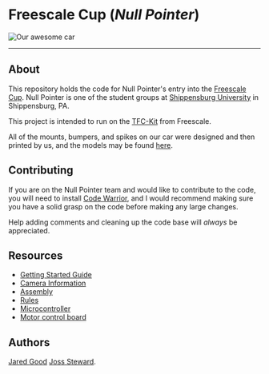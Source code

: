 # Freescale Cup (_Null Pointer_)

![Our awesome car](http://i.imgur.com/6HUl4Tf.jpg)

- - -
## About

This repository holds the code for Null Pointer's entry into the [Freescale Cup](https://community.freescale.com/docs/DOC-1284).
Null Pointer is one of the student groups at [Shippensburg University](https://www.ship.edu) in Shippensburg, PA.

This project is intended to run on the [TFC-Kit](http://www.nxp.com/products/microcontrollers-and-processors/power-architecture-processors/mpc5xxx-5xxx-32-bit-mcus/mpc56xx-mcus/the-freescale-cup-intelligent-car-development-system:TFC-KIT) from Freescale.

All of the mounts, bumpers, and spikes on our car were designed and then printed by us, and the models may be found [here](https://github.com/redja150/Freescale-3D).

## Contributing

If you are on the Null Pointer team and would like to contribute to the code, you will need to install [Code Warrior](http://www.nxp.com/products/software-and-tools/software-development-tools/codewarrior-development-tools/downloads/special-edition-software:CW_SPECIALEDITIONS), and I would recommend making sure you have a solid grasp on the code before making any large changes.

Help adding comments and cleaning up the code base will _always_ be appreciated.

## Resources

* [Getting Started Guide](https://community.freescale.com/docs/DOC-1284)
* [Camera Information](https://community.freescale.com/docs/DOC-103040)
* [Assembly](https://community.freescale.com/docs/DOC-1014)
* [Rules](https://community.freescale.com/docs/DOC-93225)
* [Microcontroller](https://community.freescale.com/docs/DOC-1079)
* [Motor control board](http://edge.rit.edu/edge/P14226/public/Project%20Deliverables%20Summary%20Subdirectory/P14226_Electrical_Plans.pdf)

## Authors
[Jared Good](https://github.com/redja150)
[Joss Steward](https://github.com/Joss-Steward).

